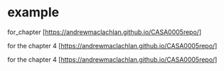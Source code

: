 # example
for_chapter [https://andrewmaclachlan.github.io/CASA0005repo/]

for the chapter 4 [https://andrewmaclachlan.github.io/CASA0005repo/]

for the chapter 4 [https://andrewmaclachlan.github.io/CASA0005repo/]
